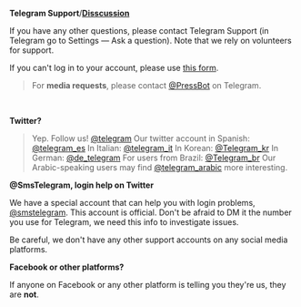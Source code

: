 **Telegram Support**/[**Disscussion**](https://github.com/TelegramOfficial/Discussions/discussions)

If you have any other questions, please contact Telegram Support (in Telegram go to Settings — Ask a question). Note that we rely on volunteers for support.

If you can't log in to your account, please use [this form](https://telegram.org/support).

> For **media requests**, please contact [@PressBot](https://t.me/pressbot) on Telegram.
<br>

**Twitter?**
> Yep. Follow us! [@telegram](https://twitter.com/telegram)
Our twitter account in Spanish: [@telegram_es](https://twitter.com/telegram_es)
In Italian: [@telegram_it](https://twitter.com/telegram_it)
In Korean: [@Telegram_kr](https://twitter.com/telegram_kr)
In German: [@de_telegram](https://twitter.com/de_telegram)
For users from Brazil: [@Telegram_br](https://twitter.com/telegram_br)
Our Arabic-speaking users may find [@telegram_arabic](https://twitter.com/telegram_arabic) more interesting.

**@SmsTelegram, login help on Twitter**

We have a special account that can help you with login problems, [@smstelegram](). This account is official. Don't be afraid to DM it the number you use for Telegram, we need this info to investigate issues.

Be careful, we don't have any other support accounts on any social media platforms.

**Facebook or other platforms?**

If anyone on Facebook or any other platform is telling you they're us, they are **not**.
